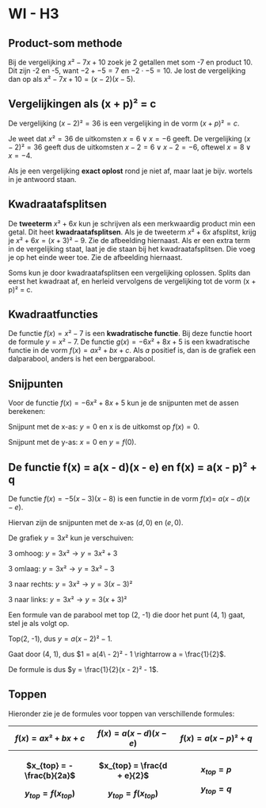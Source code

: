 # WI - H3

## Product-som methode

Bij de vergelijking $x² - 7x + 10$ zoek je 2 getallen met som -7 en product 10. Dit zijn -2 en -5, want $- 2 + - 5 = 7$ en $- 2 \cdot - 5 = 10$. Je lost de vergelijking dan op als $x² - 7x + 10 = (x - 2)(x - 5)$.

## Vergelijkingen als (x + p)² = c

De vergelijking $(x - 2)² = 36$ is een vergelijking in de vorm $(x + p)² = c$.

Je weet dat $x² = 36$ de uitkomsten $x = 6 \vee x = - 6$ geeft. De vergelijking $(x - 2)² = 36$ geeft dus de uitkomsten $x - 2 = 6 \vee x - 2 = - 6$, oftewel $x = 8 \vee x = - 4$.

Als je een vergelijking **exact oplost** rond je niet af, maar laat je bijv. wortels in je antwoord staan.

## Kwadraatafsplitsen

De **tweeterm** $x² + 6x$ kun je schrijven als een merkwaardig product min een getal. Dit heet **kwadraatafsplitsen**. Als je de tweeterm $x² + 6x$ afsplitst, krijg je $x² + 6x = (x + 3)² - 9$. Zie de afbeelding hiernaast. Als er een extra term in de vergelijking staat, laat je die staan bij het kwadraatafsplitsen. Die voeg je op het einde weer toe. Zie de afbeelding hiernaast.

Soms kun je door kwadraatafsplitsen een vergelijking oplossen. Splits dan eerst het kwadraat af, en herleid vervolgens de vergelijking tot de vorm (x + p)² = c.

## Kwadraatfuncties

De functie $f(x) = x² - 7$ is een **kwadratische functie**. Bij deze functie hoort de formule $y = x² - 7$. De functie $g(x) = - 6x² + 8x + 5$ is een kwadratische functie in de vorm $f(x) = ax² + bx + c$. Als $a$ positief is, dan is de grafiek een dalparabool, anders is het een bergparabool.

## Snijpunten

Voor de functie $f(x) = - 6x² + 8x + 5$ kun je de snijpunten met de assen berekenen:

Snijpunt met de x-as: $y = 0$ en x is de uitkomst op $f(x) = 0$.

Snijpunt met de y-as: $x = 0$ en $y = f(0)$.

## De functie f(x) = a(x - d)(x - e) en f(x) = a(x - p)² + q

De functie $f(x) = - 5(x - 3)(x - 8)$ is een functie in de vorm $f(x) = \ a(x - d)(x - e)$.

Hiervan zijn de snijpunten met de x-as $(d,0)$ en $(e,0)$.

De grafiek $y = 3x²$ kun je verschuiven:

3 omhoog: $y = 3x² \rightarrow y = 3x² + 3$

3 omlaag: $y = 3x² \rightarrow y = 3x² - 3$

3 naar rechts: $y = 3x² \rightarrow y = 3(x - 3)²$

3 naar links: $y = 3x² \rightarrow y = 3(x + 3)²$

Een formule van de parabool met top (2, -1) die door het punt (4, 1) gaat, stel je als volgt op.

Top(2, -1), dus $y = a(x - 2)² - 1$.

Gaat door (4, 1), dus $1 = a(4\  - 2)² - 1 \rightarrow a = \frac{1}{2}$.

De formule is dus $y = \frac{1}{2}(x - 2)² - 1$.

## Toppen

Hieronder zie je de formules voor toppen van verschillende formules:

<table>
<colgroup>
<col style="width: 33%" />
<col style="width: 33%" />
<col style="width: 33%" />
</colgroup>
<thead>
<tr>
<th style="text-align: center;"><span class="math inline"><em>f</em>(<em>x</em>) = <em>a</em><em>x</em>² + <em>b</em><em>x</em> + <em>c</em></span></th>
<th style="text-align: center;"><span class="math inline"><em>f</em>(<em>x</em>) = <em>a</em>(<em>x</em> − <em>d</em>)(<em>x</em> − <em>e</em>)</span></th>
<th style="text-align: center;"><span class="math inline"><em>f</em>(<em>x</em>) = <em>a</em>(<em>x</em> − <em>p</em>)² + <em>q</em></span></th>
</tr>
<tr>
<th style="text-align: center;"><p><span class="math inline">$x_{top} = - \frac{b}{2a}$</span></p>
<p><span class="math inline"><em>y</em><sub><em>t</em><em>o</em><em>p</em></sub> = <em>f</em>(<em>x</em><sub><em>t</em><em>o</em><em>p</em></sub>)</span></p></th>
<th style="text-align: center;"><p><span class="math inline">$x_{top} = \frac{d + e}{2}$</span></p>
<p><span class="math inline"><em>y</em><sub><em>t</em><em>o</em><em>p</em></sub> = <em>f</em>(<em>x</em><sub><em>t</em><em>o</em><em>p</em></sub>)</span></p></th>
<th style="text-align: center;"><p><span class="math inline"><em>x</em><sub><em>t</em><em>o</em><em>p</em></sub> = <em>p</em></span></p>
<p><span class="math inline"><em>y</em><sub><em>t</em><em>o</em><em>p</em></sub> = <em>q</em></span></p></th>
</tr>
</thead>
<tbody>
</tbody>
</table>
